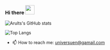 ### Hi there <img src="https://raw.githubusercontent.com/MartinHeinz/MartinHeinz/master/wave.gif" width="30px">

![Arults's GitHub stats](https://github-readme-stats.vercel.app/api?username=universuen&show_icons=true)

![Top Langs](https://github-readme-stats.vercel.app/api/top-langs/?username=universuen&layout=compact)

- 📫 How to reach me: universuen@gamail.com
